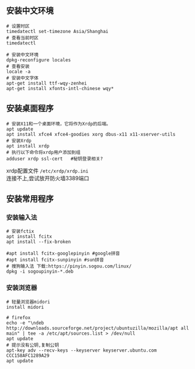 ## 安装中文环境
``` shell
# 设置时区
timedatectl set-timezone Asia/Shanghai
# 查看当前时区
timedatectl

# 安装中文环境
dpkg-reconfigure locales
# 查看安装
locale -a
# 安装中文字体
apt-get install ttf-wqy-zenhei
apt-get install xfonts-intl-chinese wqy*

```
## 安装桌面程序
``` shell
# 安装X11和一个桌面环境，它将作为Xrdp的后端。
apt update 
apt install xfce4 xfce4-goodies xorg dbus-x11 x11-xserver-utils
# 安装Xrdp
apt install xrdp 
# 执行以下命令将xrdp用户添加到组
adduser xrdp ssl-cert   #秘钥登录相关?
```
xrdp配置文件 `/etc/xrdp/xrdp.ini`  
连接不上,尝试放开防火墙3389端口
## 安装常用程序
### 安装输入法
``` shell
# 安装fctix
apt install fcitx
apt install --fix-broken

#apt install fcitx-googlepinyin #google拼音
#apt install fcitx-sunpinyin #sun拼音
# 搜狗输入法 下载:https://pinyin.sogou.com/linux/
dpkg -i sogoupinyin-*.deb
```
### 安装浏览器
``` shell
# 轻量浏览器midori
install midori

# firefox
echo -e "\ndeb http://downloads.sourceforge.net/project/ubuntuzilla/mozilla/apt all main" | tee -a /etc/apt/sources.list > /dev/null
apt update
# 提示没有公钥,复制公钥
apt-key adv --recv-keys --keyserver keyserver.ubuntu.com CCC158AFC1289A29
apt update
```